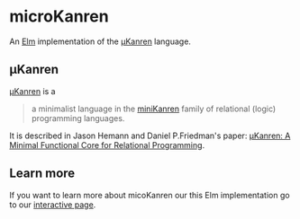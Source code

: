 # microKanren
An [Elm][elm] implementation of the [μKanren][microkanren] language.

## μKanren
[μKanren][microkanren] is a

> a minimalist language in the [miniKanren][minikanren] family of relational
> (logic) programming languages. 

It is described in Jason Hemann and Daniel P.Friedman's paper:
[μKanren: A Minimal Functional Core for Relational Programming][paper].

## Learn more
If you want to learn more about micoKanren our this Elm implementation go to our
[interactive page][page].

[elm]: http://elm-lang.org/
[minikanren]: http://minikanren.org/
[microkanren]: http://minikanren.org/
[paper]: http://webyrd.net/scheme-2013/papers/HemannMuKanren2013.pdf
[page]: https://dvberkel.github.io/microKanren/ 
